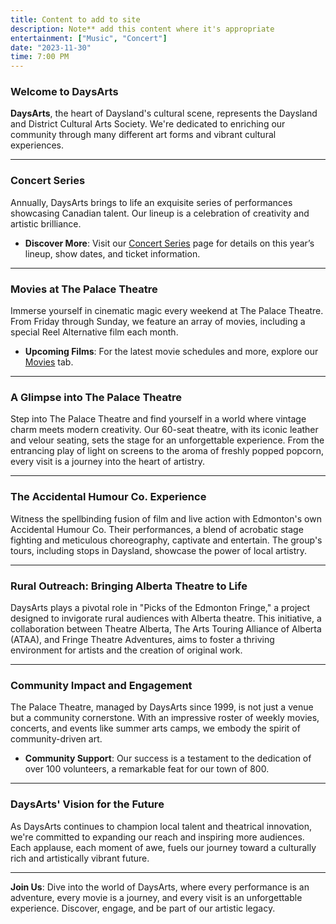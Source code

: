 ```yaml
---
title: Content to add to site
description: Note** add this content where it's appropriate
entertainment: ["Music", "Concert"]
date: "2023-11-30"
time: 7:00 PM
---
```


### Welcome to DaysArts

**DaysArts**, the heart of Daysland's cultural scene, represents the Daysland and District Cultural Arts Society. We're dedicated to enriching our community through many different art forms and vibrant cultural experiences.

---

### Concert Series

Annually, DaysArts brings to life an exquisite series of performances showcasing Canadian talent. Our lineup is a celebration of creativity and artistic brilliance.

- **Discover More**: Visit our [Concert Series](#) page for details on this year’s lineup, show dates, and ticket information.

---

### Movies at The Palace Theatre

Immerse yourself in cinematic magic every weekend at The Palace Theatre. From Friday through Sunday, we feature an array of movies, including a special Reel Alternative film each month.

- **Upcoming Films**: For the latest movie schedules and more, explore our [Movies](#) tab.

---

### A Glimpse into The Palace Theatre

Step into The Palace Theatre and find yourself in a world where vintage charm meets modern creativity. Our 60-seat theatre, with its iconic leather and velour seating, sets the stage for an unforgettable experience. From the entrancing play of light on screens to the aroma of freshly popped popcorn, every visit is a journey into the heart of artistry.

---

### The Accidental Humour Co. Experience

Witness the spellbinding fusion of film and live action with Edmonton's own Accidental Humour Co. Their performances, a blend of acrobatic stage fighting and meticulous choreography, captivate and entertain. The group's tours, including stops in Daysland, showcase the power of local artistry.

---

### Rural Outreach: Bringing Alberta Theatre to Life

DaysArts plays a pivotal role in "Picks of the Edmonton Fringe," a project designed to invigorate rural audiences with Alberta theatre. This initiative, a collaboration between Theatre Alberta, The Arts Touring Alliance of Alberta (ATAA), and Fringe Theatre Adventures, aims to foster a thriving environment for artists and the creation of original work.

---

### Community Impact and Engagement

The Palace Theatre, managed by DaysArts since 1999, is not just a venue but a community cornerstone. With an impressive roster of weekly movies, concerts, and events like summer arts camps, we embody the spirit of community-driven art.

- **Community Support**: Our success is a testament to the dedication of over 100 volunteers, a remarkable feat for our town of 800.

---

### DaysArts' Vision for the Future

As DaysArts continues to champion local talent and theatrical innovation, we're committed to expanding our reach and inspiring more audiences. Each applause, each moment of awe, fuels our journey toward a culturally rich and artistically vibrant future.

---

**Join Us**: Dive into the world of DaysArts, where every performance is an adventure, every movie is a journey, and every visit is an unforgettable experience. Discover, engage, and be part of our artistic legacy.
